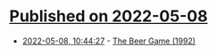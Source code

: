 # [Published on 2022-05-08](index.md)

* [2022-05-08, 10:44:27](https://news.ycombinator.com/item?id=31302898) - [The Beer Game (1992)](https://web.mit.edu/jsterman/www/SDG/beergame.html)
